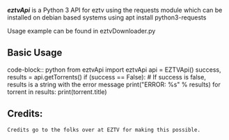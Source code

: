 

***eztvApi*** is a Python 3 API for eztv using the requests module
which can be installed on debian based systems using apt install python3-requests

Usage example can be found in eztvDownloader.py

Basic Usage
-----------
code-block:: python
    from eztvApi import eztvApi
    api = EZTVApi()
    success, results = api.getTorrents()
    if (success == False): # If success is false, results is a string with the error message
        print("ERROR: %s" % results)
    for torrent in results:
        print(torrent.title)

Credits:
--------
    Credits go to the folks over at EZTV for making this possible.
